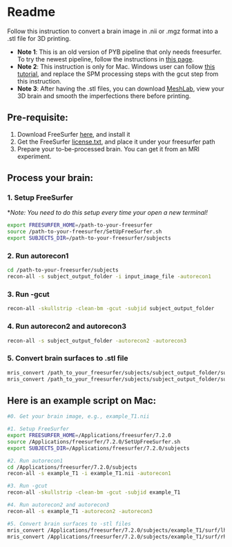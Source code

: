 # Readme

Follow this instruction to convert a brain image in .nii or .mgz format into a .stl file for 3D printing. 

- **Note 1**: This is an old version of PYB pipeline that only needs freesurfer. To try the newest pipeline, follow the instructions in [this page](https://github.com/printyourbrain/PrintYourBrain).
- **Note 2**: This instruction is only for Mac. Windows user can follow [this tutorial](https://drive.google.com/drive/folders/1zd_3EC6rt_I1LIOu99jggR4t60GWY4Ez), and replace the SPM processing steps with the gcut step from this instruction.
- **Note 3**: After having the .stl files, you can download [MeshLab](https://www.meshlab.net/#download), view your 3D brain and smooth the imperfections there before printing.

## Pre-requisite:

1. Download FreeSurfer [here](https://surfer.nmr.mgh.harvard.edu/fswiki/rel7downloads), and install it
2. Get the FreeSurfer [license.txt](https://surfer.nmr.mgh.harvard.edu/registration.html), and place it under your freesurfer path
3. Prepare your to-be-processed brain. You can get it from an MRI experiment.

## Process your brain:

### 1. Setup FreeSurfer

**Note: You need to do this setup every time your open a new terminal!*

```bash
export FREESURFER_HOME=/path-to-your-freesurfer
source /path-to-your-freesurfer/SetUpFreeSurfer.sh
export SUBJECTS_DIR=/path-to-your-freesurfer/subjects
```

### 2. Run autorecon1

```bash
cd /path-to-your-freesurfer/subjects
recon-all -s subject_output_folder -i input_image_file -autorecon1
```

### 3. Run -gcut

```bash
recon-all -skullstrip -clean-bm -gcut -subjid subject_output_folder
```

### 4. Run autorecon2 and autorecon3

```bash
recon-all -s subject_output_folder -autorecon2 -autorecon3
```

### 5. Convert brain surfaces to .stl file

```bash
mris_convert /path_to_your_freesurfer/subjects/subject_output_folder/surf/lh.pial lh.stl
mris_convert /path_to_your_freesurfer/subjects/subject_output_folder/surf/rh.pial rh.stl
```

## Here is an example script on Mac:

```bash
#0. Get your brain image, e.g., example_T1.nii 

#1. Setup FreeSurfer
export FREESURFER_HOME=/Applications/freesurfer/7.2.0
source /Applications/freesurfer/7.2.0/SetUpFreeSurfer.sh
export SUBJECTS_DIR=/Applications/freesurfer/7.2.0/subjects

#2. Run autorecon1
cd /Applications/freesurfer/7.2.0/subjects
recon-all -s example_T1 -i example_T1.nii -autorecon1

#3. Run -gcut
recon-all -skullstrip -clean-bm -gcut -subjid example_T1

#4. Run autorecon2 and autorecon3
recon-all -s example_T1 -autorecon2 -autorecon3

#5. Convert brain surfaces to -stl files
mris_convert /Applications/freesurfer/7.2.0/subjects/example_T1/surf/lh.pial lh.stl
mris_convert /Applications/freesurfer/7.2.0/subjects/example_T1/surf/rh.pial rh.stl
```
